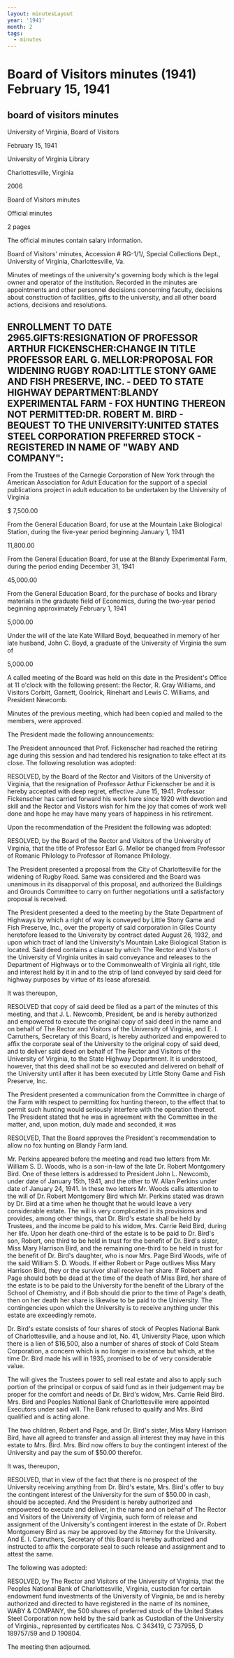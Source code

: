 ```yaml
---
layout: minutesLayout
year: '1941'
month: 2
tags:
  - minutes
---
```

Board of Visitors minutes (1941) February 15, 1941
==================================================

board of visitors minutes
-------------------------

University of Virginia, Board of Visitors

February 15, 1941

University of Virginia Library

Charlottesville, Virginia

2006

Board of Visitors minutes

Official minutes

2 pages

The official minutes contain salary information.

Board of Visitors' minutes, Accession # RG-1/1/, Special Collections Dept., University of Virginia, Charlottesville, Va.

Minutes of meetings of the university's governing body which is the legal owner and operator of the institution. Recorded in the minutes are appointments and other personnel decisions concerning faculty, decisions about construction of facilities, gifts to the university, and all other board actions, decisions and resolutions.

ENROLLMENT TO DATE 2965.GIFTS:RESIGNATION OF PROFESSOR ARTHUR FICKENSCHER:CHANGE IN TITLE PROFESSOR EARL G. MELLOR:PROPOSAL FOR WIDENING RUGBY ROAD:LITTLE STONY GAME AND FISH PRESERVE, INC. - DEED TO STATE HIGHWAY DEPARTMENT:BLANDY EXPERIMENTAL FARM - FOX HUNTING THEREON NOT PERMITTED:DR. ROBERT M. BIRD - BEQUEST TO THE UNIVERSITY:UNITED STATES STEEL CORPORATION PREFERRED STOCK - REGISTERED IN NAME OF "WABY AND COMPANY":
----------------------------------------------------------------------------------------------------------------------------------------------------------------------------------------------------------------------------------------------------------------------------------------------------------------------------------------------------------------------------------------------------------------------------------------

From the Trustees of the Carnegie Corporation of New York through the American Association for Adult Education for the support of a special publications project in adult education to be undertaken by the University of Virginia

$ 7,500.00

From the General Education Board, for use at the Mountain Lake Biological Station, during the five-year period beginning January 1, 1941

11,800.00

From the General Education Board, for use at the Blandy Experimental Farm, during the period ending December 31, 1941

45,000.00

From the General Education Board, for the purchase of books and library materials in the graduate field of Economics, during the two-year period beginning approximately February 1, 1941

5,000.00

Under the will of the late Kate Willard Boyd, bequeathed in memory of her late husband, John C. Boyd, a graduate of the University of Virginia the sum of

5,000.00

A called meeting of the Board was held on this date in the President's Office at 11 o'clock with the following present: the Rector, R. Gray Williams, and Visitors Corbitt, Garnett, Goolrick, Rinehart and Lewis C. Williams, and President Newcomb.

Minutes of the previous meeting, which had been copied and mailed to the members, were approved.

The President made the following announcements:

The President announced that Prof. Fickenscher had reached the retiring age during this session and had tendered his resignation to take effect at its close. The following resolution was adopted:

RESOLVED, by the Board of the Rector and Visitors of the University of Virginia, that the resignation of Professor Arthur Fickenscher be and it is hereby accepted with deep regret, effective June 15, 1941. Professor Fickenscher has carried forward his work here since 1920 with devotion and skill and the Rector and Visitors wish for him the joy that comes of work well done and hope he may have many years of happiness in his retirement.

Upon the recommendation of the President the following was adopted:

RESOLVED, by the Board of the Rector and Visitors of the University of Virginia, that the title of Professor Earl G. Mellor be changed from Professor of Romanic Philology to Professor of Romance Philology.

The President presented a proposal from the City of Charlottesville for the widening of Rugby Road. Same was considered and the Board was unanimous in its disapporval of this proposal, and authorized the Buildings and Grounds Committee to carry on further negotiations until a satisfactory proposal is received.

The President presented a deed to the meeting by the State Department of Highways by which a right of way is conveyed by Little Stony Game and Fish Preserve, Inc., over the property of said corporation in Giles County heretofore leased to the University by contract dated August 26, 1932, and upon which tract of land the University's Mountain Lake Biological Station is located. Said deed contains a clause by which The Rector and Visitors of the University of Virginia unites in said conveyance and releases to the Department of Highways or to the Commonwealth of Virginia all right, title and interest held by it in and to the strip of land conveyed by said deed for highway purposes by virtue of its lease aforesaid.

It was thereupon,

RESOLVED that copy of said deed be filed as a part of the minutes of this meeting, and that J. L. Newcomb, President, be and is hereby authorized and empowered to execute the original copy of said deed in the name and on behalf of The Rector and Visitors of the University of Virginia, and E. I. Carruthers, Secretary of this Board, is hereby authorized and empowered to affix the corporate seal of the University to the original copy of said deed, and to deliver said deed on behalf of The Rector and Visitors of the University of Virginia, to the State Highway Department. It is understood, however, that this deed shall not be so executed and delivered on behalf of the University until after it has been executed by Little Stony Game and Fish Preserve, Inc.

The President presented a communication from the Committee in charge of the Farm with respect to permitting fox hunting thereon, to the effect that to permit such hunting would seriously interfere with the operation thereof. The President stated that he was in agreement with the Committee in the matter, and, upon motion, duly made and seconded, it was

RESOLVED, That the Board approves the President's recommendation to allow no fox hunting on Blandy Farm land.

Mr. Perkins appeared before the meeting and read two letters from Mr. William S. D. Woods, who is a son-in-law of the late Dr. Robert Montgomery Bird. One of these letters is addressed to President John L. Newcomb, under date of January 15th, 1941, and the other to W. Allan Perkins under date of January 24, 1941. In these two letters Mr. Woods calls attention to the will of Dr. Robert Montgomery Bird which Mr. Perkins stated was drawn by Dr. Bird at a time when he thought that he would leave a very considerable estate. The will is very complicated in its provisions and provides, among other things, that Dr. Bird's estate shall be held by Trustees, and the income be paid to his widow, Mrs. Carrie Reid Bird, during her life. Upon her death one-third of the estate is to be paid to Dr. Bird's son, Robert, one third to be held in trust for the benefit of Dr. Bird's sister, Miss Mary Harrison Bird, and the remaining one-third to be held in trust for the benefit of Dr. Bird's daughter, who is now Mrs. Page Bird Woods, wife of the said William S. D. Woods. If either Robert or Page outlives Miss Mary Harrison Bird, they or the survivor shall receive her share. If Robert and Page should both be dead at the time of the death of Miss Bird, her share of the estate is to be paid to the University for the benefit of the Library of the School of Chemistry, and if Bob should die prior to the time of Page's death, then on her death her share is likewise to be paid to the University. The contingencies upon which the University is to receive anything under this estate are exceedingly remote.

Dr. Bird's estate consists of four shares of stock of Peoples National Bank of Charlottesville, and a house and lot, No. 41, University Place, upon which there is a lien of $16,500, also a number of shares of stock of Cold Steam Corporation, a concern which is no longer in existence but which, at the time Dr. Bird made his will in 1935, promised to be of very considerable value.

The will gives the Trustees power to sell real estate and also to apply such portion of the principal or corpus of said fund as in their judgement may be proper for the comfort and needs of Dr. Bird's widow, Mrs. Carrie Reid Bird. Mrs. Bird and Peoples National Bank of Charlottesville were appointed Executors under said will. The Bank refused to qualify and Mrs. Bird qualified and is acting alone.

The two children, Robert and Page, and Dr. Bird's sister, Miss Mary Harrison Bird, have all agreed to transfer and assign all interest they may have in this estate to Mrs. Bird. Mrs. Bird now offers to buy the contingent interest of the University and pay the sum of $50.00 therefor.

It was, thereupon,

RESOLVED, that in view of the fact that there is no prospect of the University receiving anything from Dr. Bird's estate, Mrs. Bird's offer to buy the contingent interest of the University for the sum of $50.00 in cash, should be accepted. And the President is hereby authorized and empowered to execute and deliver, in the name and on behalf of The Rector and Visitors of the University of Virginia, such form of release and assignment of the University's contingent interest in the estate of Dr. Robert Montgomery Bird as may be approved by the Attorney for the University. And E. I. Carruthers, Secretary of this Board is hereby authorized and instructed to affix the corporate seal to such release and assignment and to attest the same.

The following was adopted:

RESOLVED, by The Rector and Visitors of the University of Virginia, that the Peoples National Bank of Charlottesville, Virginia, custodian for certain endowment fund investments of the University of Virginia, be and is hereby authorized and directed to have registered in the name of its nominee, WABY & COMPANY, the 500 shares of preferred stock of the United States Steel Corporation now held by the said bank as Custodian of the University of Virginia., represented by certificates Nos. C 343419, C 737955, D 189757/59 and D 190804.

The meeting then adjourned.
